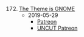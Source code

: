 172. [The Theme is GNOME](https://linuxgamecast.com/2019/05/lwdw-172-the-theme-is-gnome/)
     * 2019-05-29
        * [Patreon](https://www.patreon.com/posts/lwdw-172-theme-27229360)
        * [UNCUT Patreon](https://www.patreon.com/posts/linux-weekly-172-27229332)
